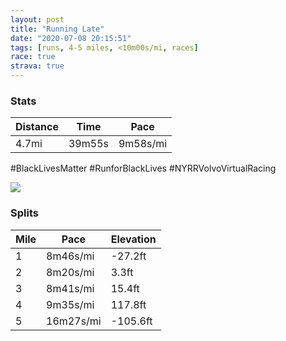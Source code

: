 ```yaml
---
layout: post
title: "Running Late"
date: "2020-07-08 20:15:51"
tags: [runs, 4-5 miles, <10m00s/mi, races]
race: true
strava: true
---
```


### Stats

| Distance | Time | Pace |
|----------|------|------|
|4.7mi|39m55s|9m58s/mi|

#BlackLivesMatter #RunforBlackLives #NYRRVolvoVirtualRacing

<img src='https://maps.googleapis.com/maps/api/staticmap?maptype=roadmap&path=enc:ibwwFx_sbMBEJ?DE{@fCmALCDhB@`@Nx@Fx@p@D?pAjA\RbCfAVHv@Fj@Pv@^XD`Ar@RHR?NDRAd@Lb@TTBR\t@n@h@P`@DNTLH`@Jl@b@h@v@F?|A`Ar@Vl@v@VJb@d@NFj@GTFb@p@RNd@TTVFAFBVVf@Z`A`ANZRXVTHBFH\Lh@FZNHFb@j@RB\d@\Lr@PVRlAjA^NFHRHJ?`Ad@RXNLPRb@\p@R\^h@X`@HXd@RRVJVDTLd@\\PPRLJPDL?d@ZVd@XPPDT?PKVLTXZ?PC@EFCPSd@[^Ap@HTBPHXTt@z@x@h@\JPEJKDAR?VDZn@HD\ALKb@MROLAV@j@PD?JHJBNIx@{@JCL@JIj@WLMHQB?PRHBvAy@VCJBl@]XWN]VBj@_@JCTUNS`@S~@OXATHJAp@SVCFED?THL?d@G`@Sj@DTCTI|@y@`@KLQf@_@JOdAWv@Yb@Wb@Kl@SRKNMTIr@q@T]Lg@^k@HIDU^}@RSJO?CHGHa@P]D[HMFq@FYP_@J[LWBWESNOTw@X_@FSDWJSHe@JiARiAr@iAHYBAHFH@LIx@qAb@mA?IVu@Xo@HWBEPKTa@?IESHMHEb@aAPg@Fa@BCPu@PUVQHOPs@@OCQ?SHq@?k@FKh@Gj@FdA?\C|@Rp@FdA@j@Fr@@v@V\Fz@Dz@^h@LXNTF`@?RCTTh@RdADd@PzA`Ap@^nBj@h@Vj@PZR\PJ?`@L|@^t@^TH^V~@T^N^Hb@TLJLb@v@VJNJFN@AGBSRWz@y@z@k@r@s@XI^_@p@U|@g@PQD?d@_@v@aA`@]z@Y^YFCNOHAf@_@zAm@VQd@QZULCHDVAVOPAXGXS@DD@z@YTEHIX]PMHKp@g@ZAZQd@Qf@IVKZ@JEp@e@dB_Ad@QJIPEf@Ud@Yr@WdB{@NKZGTKnAcAl@STOn@SLSr@g@dAQn@Yv@i@r@WHAh@@`@Qh@Mr@_@X]v@a@p@i@h@Q|@OVUr@_@h@Er@Bd@OTQLYZe@ZSh@SNAr@JfB?HBBFEHI?@?LA\@d@HJCRFlAQZQ?IFI?e@C_@Jm@EoABGPKTYBWFM&key=AIzaSyC1MId7bFpkLXNAaYhBSTb8jLyiSqzbDtM&size=800x800&markers=color:yellow|label:S|40.75573,-73.99437&markers=color:green|label:F|40.69751999999997,-73.98512999999994'>

### Splits

| Mile | Pace | Elevation |
|------|------|-----------|
|1|8m46s/mi|-27.2ft|
|2|8m20s/mi|3.3ft|
|3|8m41s/mi|15.4ft|
|4|9m35s/mi|117.8ft|
|5|16m27s/mi|-105.6ft|
